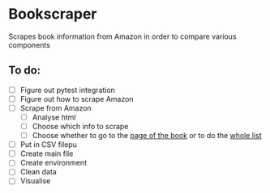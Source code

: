 # Bookscraper
Scrapes book information from Amazon in order to compare various components

## To do:
- [ ] Figure out pytest integration
- [ ] Figure out how to scrape Amazon
- [ ] Scrape from Amazon
    - [ ] Analyse html
    - [ ] Choose which info to scrape
    - [ ] Choose whether to go to the [page of the book](https://www.amazon.nl/Atomic-Habits-Challenges-life-changing-million-copy/dp/1847941834/ref=sr_1_1?brr=1&pf_rd_i=16241779031&pf_rd_m=A17D2BRD4YMT0X&pf_rd_p=d096af3d-5217-40e5-9467-07f7f306b0a1&pf_rd_r=SAGYGW8RPD01N95B39V8&pf_rd_s=merchandised-search-3&pf_rd_t=101&qid=1707131025&rd=1&s=books&sr=1-1) or to do the [whole list](https://www.amazon.nl/s?rh=n%3A22419928031&language=nl_NL&brr=1&pf_rd_i=16241779031&pf_rd_m=A17D2BRD4YMT0X&pf_rd_p=d096af3d-5217-40e5-9467-07f7f306b0a1&pf_rd_r=SAGYGW8RPD01N95B39V8&pf_rd_s=merchandised-search-3&pf_rd_t=101&rd=1)
- [ ] Put in CSV filepu
- [ ] Create main file
- [ ] Create environment
- [ ] Clean data
- [ ] Visualise
